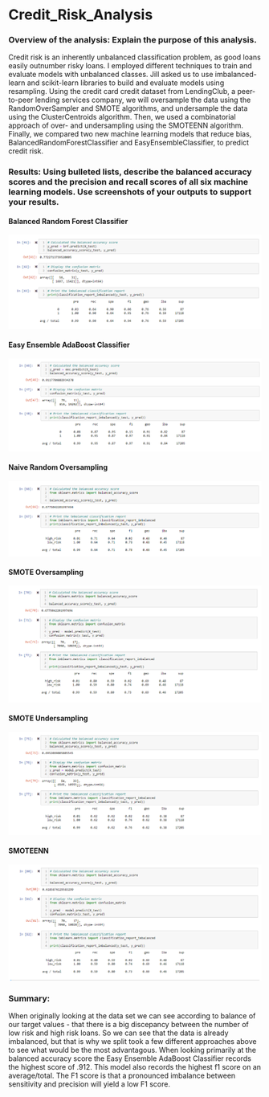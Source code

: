 # Credit_Risk_Analysis

### Overview of the analysis: Explain the purpose of this analysis.

Credit risk is an inherently unbalanced classification problem, as good loans easily outnumber risky loans. I employed different techniques to train and evaluate models with unbalanced classes. Jill asked us to use imbalanced-learn and scikit-learn libraries to build and evaluate models using resampling. Using the credit card credit dataset from LendingClub, a peer-to-peer lending services company, we will oversample the data using the RandomOverSampler and SMOTE algorithms, and undersample the data using the ClusterCentroids algorithm. Then, we used a combinatorial approach of over- and undersampling using the SMOTEENN algorithm. Finally, we compared two new machine learning models that reduce bias, BalancedRandomForestClassifier and EasyEnsembleClassifier, to predict credit risk.

### Results: Using bulleted lists, describe the balanced accuracy scores and the precision and recall scores of all six machine learning models. Use screenshots of your outputs to support your results.

#### Balanced Random Forest Classifier
![](https://github.com/akmilton11/Credit_Risk_Analysis/blob/main/Images/Balanced%20Random%20Forest%20Classifier.PNG)

#### Easy Ensemble AdaBoost Classifier
![](https://github.com/akmilton11/Credit_Risk_Analysis/blob/main/Images/Easy%20Ensemble%20AdaBoost%20Classifier.PNG)

#### Naive Random Oversampling
![](https://github.com/akmilton11/Credit_Risk_Analysis/blob/main/Images/Naive%20Random%20Oversampling.PNG)

#### SMOTE Oversampling
![](https://github.com/akmilton11/Credit_Risk_Analysis/blob/main/Images/SMOTE%20Oversampling.PNG)

#### SMOTE Undersampling
![](https://github.com/akmilton11/Credit_Risk_Analysis/blob/main/Images/Undersampling.PNG)

#### SMOTEENN
![](https://github.com/akmilton11/Credit_Risk_Analysis/blob/main/Images/SMOTEENN.PNG)

### Summary: 
When originally looking at the data set we can see according to balance of our target values - that there is a big discepancy between the number of low risk and high risk loans. So we can see that the data is already imbalanced, but that is why we split took a few different approaches above to see what would be the most advantagous. When looking primarily at the balanced accuracy score the Easy Ensemble AdaBoost Classifier records the highest score of .912. This model also records the highest f1 score on an average/total. The F1 score is that a pronounced imbalance between sensitivity and precision will yield a low F1 score.










